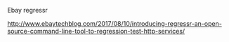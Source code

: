 Ebay regressr

http://www.ebaytechblog.com/2017/08/10/introducing-regressr-an-open-source-command-line-tool-to-regression-test-http-services/

